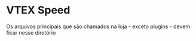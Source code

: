 VTEX Speed
=====
Os arquivos principais que são chamados na loja - exceto plugins - devem ficar nesse diretório